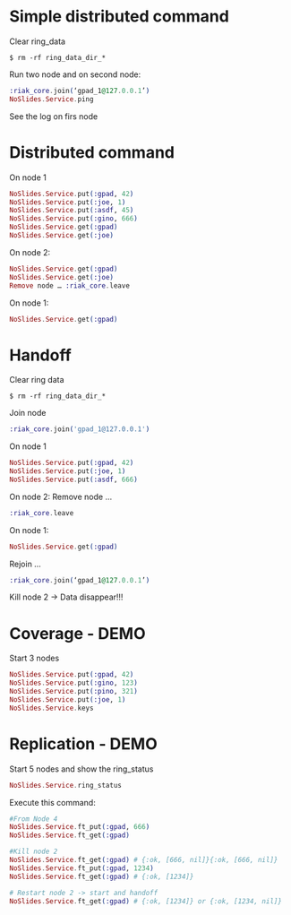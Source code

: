 # Simple distributed command
Clear ring_data
```shell
$ rm -rf ring_data_dir_*
```
Run two node and on second node:
``` elixir
:riak_core.join(‘gpad_1@127.0.0.1’)
NoSlides.Service.ping
```
See the log on firs node

# Distributed command

On node 1
```elixir
NoSlides.Service.put(:gpad, 42)
NoSlides.Service.put(:joe, 1)
NoSlides.Service.put(:asdf, 45)
NoSlides.Service.put(:gino, 666)
NoSlides.Service.get(:gpad)
NoSlides.Service.get(:joe)
```
On node 2:
```elixir
NoSlides.Service.get(:gpad)
NoSlides.Service.get(:joe)
Remove node … :riak_core.leave
```

On node 1:
```elixir
NoSlides.Service.get(:gpad)
```

# Handoff
Clear ring data
```shell
$ rm -rf ring_data_dir_*
```

Join node
```elixir
:riak_core.join('gpad_1@127.0.0.1')
```

On node 1
```elixir
NoSlides.Service.put(:gpad, 42)
NoSlides.Service.put(:joe, 1)
NoSlides.Service.put(:asdf, 666)
```

On node 2:
Remove node …
```elixir
:riak_core.leave
```

On node 1:
```elixir
NoSlides.Service.get(:gpad)
```

Rejoin …
```elixir
:riak_core.join(‘gpad_1@127.0.0.1’)
```

Kill node 2 -> Data disappear!!!

# Coverage - DEMO
Start 3 nodes
```elixir
NoSlides.Service.put(:gpad, 42)
NoSlides.Service.put(:gino, 123)
NoSlides.Service.put(:pino, 321)
NoSlides.Service.put(:joe, 1)
NoSlides.Service.keys
```

# Replication - DEMO

Start 5 nodes and show the ring_status
```elixir
NoSlides.Service.ring_status
```
Execute this command:
```elixir
#From Node 4
NoSlides.Service.ft_put(:gpad, 666)
NoSlides.Service.ft_get(:gpad)

#Kill node 2
NoSlides.Service.ft_get(:gpad) # {:ok, [666, nil]}{:ok, [666, nil]}
NoSlides.Service.ft_put(:gpad, 1234)
NoSlides.Service.ft_get(:gpad) # {:ok, [1234]}

# Restart node 2 -> start and handoff
NoSlides.Service.ft_get(:gpad) # {:ok, [1234]} or {:ok, [1234, nil]}

```
